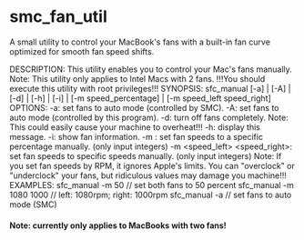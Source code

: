 # smc_fan_util

A small utility to control your MacBook's fans with a built-in fan curve optimized for smooth fan speed shifts.

DESCRIPTION:
    This utility enables you to control your Mac's fans manually.
    Note: This utility only applies to Intel Macs with 2 fans.
    !!!You should execute this utility with root privileges!!!
SYNOPSIS:
    sfc_manual [-a] | [-A] | [-d] | [-h] | [-i] |
               [-m speed_percentage] | [-m speed_left speed_right]
OPTIONS:
    -a: set fans to auto mode (controlled by SMC).
    -A: set fans to auto mode (controlled by this program).
    -d: turn off fans completely.
        Note: This could easily cause your machine to overheat!!!
    -h: display this message.
    -i: show fan information.
    -m <percentage>: set fan speeds to a specific percentage manually. (only input integers)
    -m <speed_left> <speed_right>: set fan speeds to specific speeds manually. (only input integers)
        Note: If you set fan speeds by RPM, it ignores Apple's limits.
              You can "overclock" or "underclock" your fans,
              but ridiculous values may damage you machine!!!
EXAMPLES:
    sfc_manual -m 50        // set both fans to 50 percent
    sfc_manual -m 1080 1000 // left: 1080rpm; right: 1000rpm
    sfc_manual -a           // set fans to auto mode (SMC)

#### Note: currently only applies to MacBooks with two fans!

